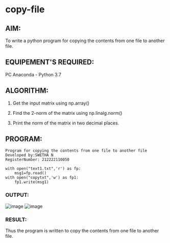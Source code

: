 # copy-file
## AIM:
To write a python program for copying the contents from one file to another file.
## EQUIPEMENT'S REQUIRED: 
PC
Anaconda - Python 3.7
## ALGORITHM: 
1. Get the input matrix using np.array() 

2. Find the 2-norm of the matrix using np.linalg.norm()

3. Print the norm of the matrix in two decimal places.

## PROGRAM:
```
Program for copying the contents from one file to another file
Developed by:SWETHA N
RegisterNumber: 212222110050

with open("text1.txt",'r') as fp:
    msg1=fp.read()
with open("copytxt",'w') as fp1:
    fp1.write(msg1)
```
### OUTPUT:
![image](https://github.com/Swetha733N/copy-file/assets/122199934/5e74136c-124d-42ab-af7d-48a73a255e34)
![image](https://github.com/Swetha733N/copy-file/assets/122199934/6cb8870e-260c-421e-90b4-8595e241da6e)


### RESULT:
Thus the program is written to copy the contents from one file to another file.
